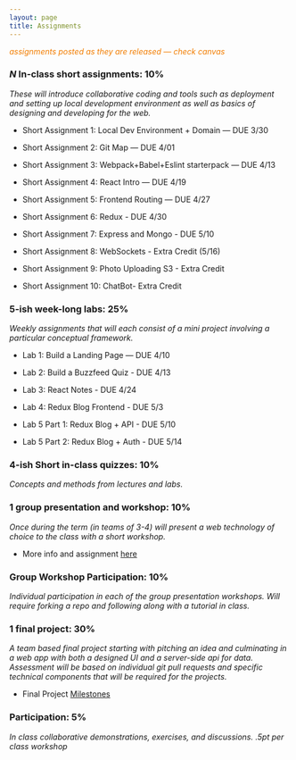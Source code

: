 ```yaml
---
layout: page
title: Assignments
---
```


<span style="color: #F27D00">*assignments posted as they are released — check canvas*</span>


### *N* In-class short assignments: 10%
*These will introduce collaborative coding and tools such as deployment and setting up local development environment as well as basics of designing and developing for the web.*

* Short Assignment 1: Local Dev Environment + Domain — DUE 3/30
<!-- * [Short Assignment 1: Local Dev Environment + Domain](sa/localdev) — DUE 3/30 -->
* Short Assignment 2: Git Map — DUE 4/01
<!-- * [Short Assignment 2: Git Map](sa/git-map) — DUE 4/01 -->
* Short Assignment 3: Webpack+Babel+Eslint starterpack — DUE 4/13
<!-- * [Short Assignment 3: Webpack+Babel+Eslint starterpack](sa/starterpack) — DUE 4/13 -->
* Short Assignment 4: React Intro — DUE 4/19
<!-- * [Short Assignment 4: React Intro](sa/react-videos) — DUE 4/19 -->
* Short Assignment 5: Frontend Routing — DUE 4/27
<!-- * [Short Assignment 5: Frontend Routing](sa/routing) — DUE 4/27 -->
* Short Assignment 6: Redux - DUE 4/30
<!-- * [Short Assignment 6: Redux](sa/redux) - DUE 4/30 -->
* Short Assignment 7: Express and Mongo - DUE 5/10
<!-- * [Short Assignment 7: Express and Mongo](sa/server-side) - DUE 5/10 -->
* Short Assignment 8: WebSockets - Extra Credit (5/16)
<!-- * [Short Assignment 8: WebSockets](sa/websockets) - Extra Credit (5/16) -->
* Short Assignment 9: Photo Uploading S3 - Extra Credit
<!-- * [Short Assignment 9: Photo Uploading S3](sa/s3-upload) - Extra Credit -->
* Short Assignment 10: ChatBot- Extra Credit
<!-- * [Short Assignment 10: ChatBot](sa/slack-bot) - Extra Credit -->



### 5-ish week-long labs:  25%
*Weekly assignments that will each consist of a mini project involving a particular conceptual framework.*

* Lab 1: Build a Landing Page — DUE 4/10
<!-- * [Lab 1: Build a Landing Page](lab/landing-page) — DUE 4/10 -->
* Lab 2: Build a Buzzfeed Quiz - DUE 4/13
<!-- * [Lab 2: Build a Buzzfeed Quiz](lab/quizzical) - DUE 4/13 -->
* Lab 3: React Notes - DUE 4/24
<!-- * [Lab 3: React Notes](lab/react-notes) - DUE 4/24 -->
* Lab 4: Redux Blog Frontend - DUE 5/3
<!-- * [Lab 4: Redux Blog Frontend](lab/redux-blog) - DUE 5/3 -->
* Lab 5 Part 1: Redux Blog + API - DUE 5/10
<!-- * [Lab 5 Part 1: Redux Blog + API](lab/redux-blog+server) - DUE 5/10 -->
* Lab 5 Part 2: Redux Blog + Auth - DUE 5/14
<!-- * [Lab 5 Part 2: Redux Blog + Auth](lab/redux-blog+auth) - DUE 5/14 -->


### 4-ish Short in-class quizzes:  10%
*Concepts and methods from lectures and labs.*

### 1 group presentation and workshop: 10%
*Once during the term (in teams of 3-4) will present a web technology of choice to the class with a short workshop.*

* More info and assignment [here](../workshops)

### Group Workshop Participation: 10%
*Individual participation in each of the group presentation workshops. Will require forking a repo and following along with a tutorial in class.*

### 1 final project:  30%
*A team based final project starting with pitching an idea and culminating in a web app with both a designed UI and a server-side api for data.  Assessment will be based on individual git pull requests and specific technical components that will be required for the projects.*

* Final Project [Milestones](project)

### Participation:  5%
*In class collaborative demonstrations, exercises, and discussions. .5pt per class workshop*
